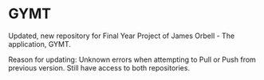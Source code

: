 # GYMT
Updated, new repository for Final Year Project of James Orbell - The application, GYMT.

Reason for updating: Unknown errors when attempting to Pull or Push from previous version. Still have access to both repositories.
